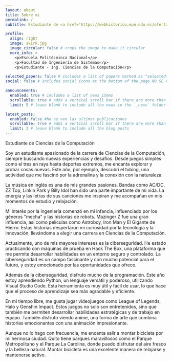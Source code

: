 ```yaml
---
layout: about
title: Sobre mi
permalink: /
subtitle: Estudiante de <a href='https://webhistorico.epn.edu.ec/oferta-academica/grado/ingenieria-tecnologia/carreras-de-grado/rra-computacion/'> Ingeniería en Ciencias de la Computación.</a>. Interesado en la Ciberseguridad y la programación.

profile:
  align: right
  image: skirk.jpg
  image_circular: false # crops the image to make it circular
  more_info: >
    <p>Escuela Politécninca Nacional</p>
    <p>Facultad de Ingeniería de Sistemas</p>
    <p>Estudiante - Ing. Ciencias de la Computación</p>

selected_papers: false # includes a list of papers marked as "selected={true}" NO SE VEN LOS ARTICULOS
social: false # includes social icons at the bottom of the page NO SE VEN LAS REDES SOCIALES

announcements:
  enabled: true # includes a list of news items
  scrollable: true # adds a vertical scroll bar if there are more than 3 news items
  limit: 5 # leave blank to include all the news in the `_news` folder

latest_posts:
  enabled: false #No se ven las ultimas publicaciones 
  scrollable: true # adds a vertical scroll bar if there are more than 3 new posts items
  limit: 3 # leave blank to include all the blog posts
---
```


Estudiante de Ciencias de la Computación

Soy un estudiante apasionado de la carrera de Ciencias de la Computación, siempre buscando nuevas experiencias y desafíos. Desde juegos simples como el tres en raya hasta deportes extremos, me encanta explorar y probar cosas nuevas. Este año, por ejemplo, descubrí el tubing, una actividad que me fascinó por la adrenalina y la conexión con la naturaleza.

La música en inglés es una de mis grandes pasiones. Bandas como AC/DC, ZZ Top, Linkin Park y Billy Idol han sido una parte importante de mi vida. La energía y las letras de sus canciones me inspiran y me acompañan en mis momentos de estudio y relajación.

Mi interés por la ingeniería comenzó en mi infancia, influenciado por los géneros "mecha" y las historias de robots. Mazinger Z fue una gran influencia, así como películas como Astroboy, Iron Man y El Gigante de Hierro. Estas historias despertaron mi curiosidad por la tecnología y la innovación, llevándome a elegir una carrera en Ciencias de la Computación.

Actualmente, uno de mis mayores intereses es la ciberseguridad. He estado practicando con máquinas de prueba en Hack The Box, una plataforma que me permite desarrollar habilidades en un entorno seguro y controlado. La ciberseguridad es un campo fascinante y con mucho potencial para el futuro, y estoy emocionado por las oportunidades que ofrece.

Además de la ciberseguridad, disfruto mucho de la programación. Este año estoy aprendiendo Python, un lenguaje versátil y poderoso, utilizando Visual Studio Code. Esta herramienta es muy útil y fácil de usar, lo que hace que el proceso de aprendizaje sea más agradable y eficiente.

En mi tiempo libre, me gusta jugar videojuegos como League of Legends, Halo y Genshin Impact. Estos juegos no solo son entretenidos, sino que también me permiten desarrollar habilidades estratégicas y de trabajo en equipo. También disfruto viendo anime, una forma de arte que combina historias emocionantes con una animación impresionante.

Aunque no lo hago con frecuencia, me encanta salir a montar bicicleta por mi hermosa ciudad. Quito tiene parques maravillosos como el Parque Metropolitano y el Parque La Carolina, donde puedo disfrutar del aire fresco y la belleza natural. Montar bicicleta es una excelente manera de relajarse y mantenerse activo.


<!-- Tell the world about yourself. Link to your favorite [subreddit](http://reddit.com). You can put a picture in, too. The code is already in, just name your picture `prof_pic.jpg` and put it in the `img/` folder.

Put your address / P.O. box / other info right below your picture. You can also disable any of these elements by editing `profile` property of the YAML header of your `_pages/about.md`. Edit `_bibliography/papers.bib` and Jekyll will render your [publications page](/al-folio/publications/) automatically.

Link to your social media connections, too. This theme is set up to use [Font Awesome icons](https://fontawesome.com/) and [Academicons](https://jpswalsh.github.io/academicons/), like the ones below. Add your Facebook, Twitter, LinkedIn, Google Scholar, or just disable all of them. -->

